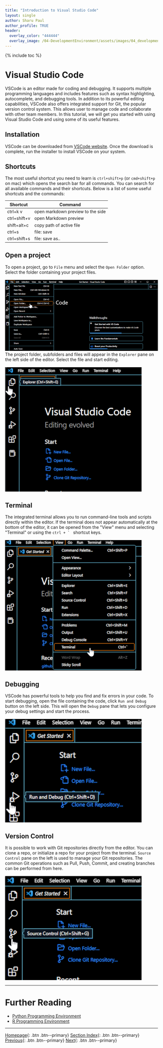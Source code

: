 ```yaml
---
title: "Introduction to Visual Studio Code"
layout: single
author: Sharu Paul
author_profile: TRUE
header:
  overlay_color: "444444"
  overlay_image: /04-DevelopmentEnvironment/assets/images/04_development_envir_banner.png
---
```


{% include toc %}

# Visual Studio Code
VSCode is an editor made for coding and debugging. It supports multiple programming languages and includes features such as syntax highlighting, autocomplete, and debugging tools. In addition to its powerful editing capabilities, VSCode also offers integrated support for Git, the popular version control system. This allows user to manage code and collaborate with other team members. In this tutorial, we will get you started with using Visual Studio Code and using some of its useful features. <br>

## Installation
VSCode can be downloaded from <a href="https://code.visualstudio.com/download" target="_blank">VSCode website</a>. Once the download is complete, run the installer to install VSCode on your system. <br>

## Shortcuts
The most useful shortcut you need to learn is `ctrl+shift+p` (or `cmd+shift+p` on mac) which opens the search bar for all commands. You can search for all available commands and their shortcuts. Below is a list of some useful shortcuts and the commands:
<br>
<table>
<thead><tr><th>Shortcut</th><th>Command</th></tr></thead><tbody>
 <tr><td><blockcode>ctrl+k v</blockcode></td><td>open markdown preview to the side</td></tr>
  <tr><td><blockcode>ctrl+shift+v</blockcode></td><td>open Markdown preview</td></tr>
 <tr><td><blockcode>shift+alt+c </blockcode></td><td>copy path of active file</td></tr>
 <tr><td><blockcode>ctrl+s</blockcode></td><td>file: save</td></tr>
 <tr><td><blockcode>ctrl+shift+s</blockcode></td><td>file: save as..</td></tr>
</tbody></table>

## Open a project
To open a project, go to `File` menu and select the `Open Folder` option. Select the folder containing your project files. <br>
<br>
![V1](assets/images/VSCode_1.png)
<br>
The project folder, subfolders and files will appear in the `Explorer` pane on the left side of the editor. Select the file and start editing. <br>
<br>
![V2](assets/images/VSCode_2.png)
<br>

## Terminal
The integrated terminal allows you to run command-line tools and scripts directly within the editor. If the terminal does not appear automatically at the bottom of the editor, it can be opened from the "View" menu and selecting "Terminal" or using the  ``ctrl + ` `` shortcut keys. <br>
<br>
![V3](assets/images/VSCode_3.png)
<br>

## Debugging
VSCode has powerful tools to help you find and fix errors in your code. To start debugging, open the file containing the code, click `Run and Debug` button on the left side. This will open the `Debug` pane that lets you configure your debug settings and start the process. <br>
<br>
![V4](assets/images/VSCode_4.png)
<br>

## Version Control
It is possible to work with Git repositories directly from the editor. You can clone a repo, or initialize a repo for your project from the terminal. `Source Control` pane on the left is used to manage your Git repositories. The common Git operations such as Pull, Push, Commit, and creating branches can be performed from here. <br>
<br>
![V5](assets/images/VSCode_5.png)
<br>




___
# Further Reading
* [Python Programming Environment](02-python-programming-environment)
* [R Programming Environment](03-r-programming-environment.md)

___

[Homepage](../index.md){: .btn  .btn--primary}
[Section Index](00-DevelopmentEnvironment-LandingPage){: .btn  .btn--primary}
[Previous](01-integrated-development-environment){: .btn  .btn--primary}
[Next](02-python-programming-environment){: .btn  .btn--primary}
